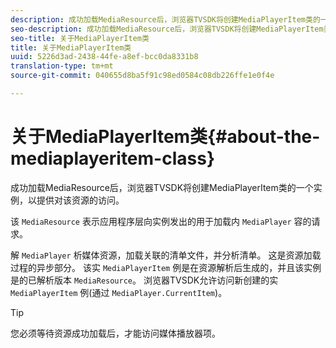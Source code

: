 ```yaml
---
description: 成功加载MediaResource后，浏览器TVSDK将创建MediaPlayerItem类的一个实例，以提供对该资源的访问。
seo-description: 成功加载MediaResource后，浏览器TVSDK将创建MediaPlayerItem类的一个实例，以提供对该资源的访问。
seo-title: 关于MediaPlayerItem类
title: 关于MediaPlayerItem类
uuid: 5226d3ad-2438-44fe-a8ef-bcc0da8331b8
translation-type: tm+mt
source-git-commit: 040655d8ba5f91c98ed0584c08db226ffe1e0f4e

---
```



# 关于MediaPlayerItem类{#about-the-mediaplayeritem-class}

成功加载MediaResource后，浏览器TVSDK将创建MediaPlayerItem类的一个实例，以提供对该资源的访问。

该 `MediaResource` 表示应用程序层向实例发出的用于加载内 `MediaPlayer` 容的请求。

解 `MediaPlayer` 析媒体资源，加载关联的清单文件，并分析清单。 这是资源加载过程的异步部分。 该实 `MediaPlayerItem` 例是在资源解析后生成的，并且该实例是的已解析版本 `MediaResource`。 浏览器TVSDK允许访问新创建的实 `MediaPlayerItem` 例(通过 `MediaPlayer.CurrentItem`)。

>[!TIP]
>
>您必须等待资源成功加载后，才能访问媒体播放器项。


